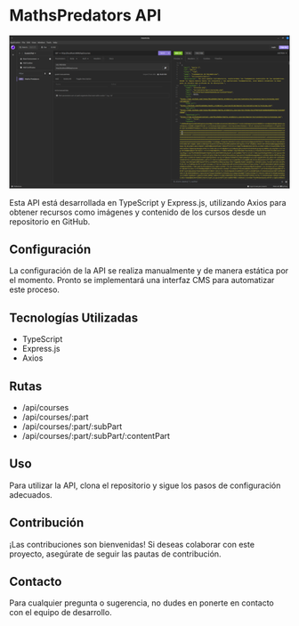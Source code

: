 # MathsPredators API

![Vista de una Petición con Insomnia](./preview.png)

Esta API está desarrollada en TypeScript y Express.js, utilizando Axios para obtener recursos como imágenes y contenido de los cursos desde un repositorio en GitHub.

## Configuración

La configuración de la API se realiza manualmente y de manera estática por el momento. Pronto se implementará una interfaz CMS para automatizar este proceso.

## Tecnologías Utilizadas

- TypeScript
- Express.js
- Axios

## Rutas

 - /api/courses
 - /api/courses/:part
 - /api/courses/:part/:subPart
 - /api/courses/:part/:subPart/:contentPart

## Uso

Para utilizar la API, clona el repositorio y sigue los pasos de configuración adecuados.

## Contribución

¡Las contribuciones son bienvenidas! Si deseas colaborar con este proyecto, asegúrate de seguir las pautas de contribución.

## Contacto

Para cualquier pregunta o sugerencia, no dudes en ponerte en contacto con el equipo de desarrollo.

